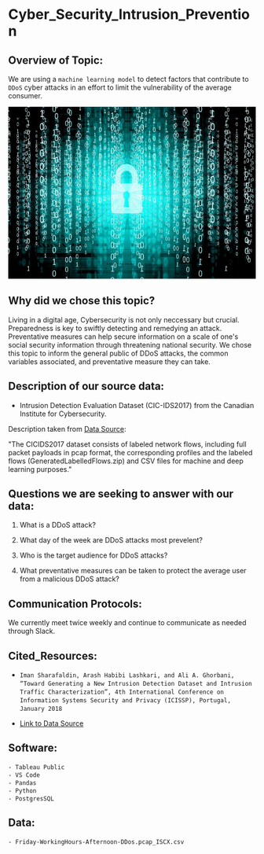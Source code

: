 # Cyber_Security_Intrusion_Prevention

## Overview of Topic:

We are using a `machine learning model` to detect factors that contribute to `DDoS` cyber attacks in an effort to limit the vulnerability of the average consumer.

<p align=center>
<img src=Images/cybersecurity.jpg height=350 width=800>

<br>

## Why did we chose this topic? 

Living in a digital age, Cybersecurity is not only neccessary but crucial. Preparedness is key to swiftly detecting and remedying an attack. Preventative measures can help secure information on a scale of one's social security information through threatening national security. We chose this topic to inform the general public of DDoS attacks, the common variables associated, and preventative measure they can take.

## Description of our source data:

- Intrusion Detection Evaluation Dataset (CIC-IDS2017) from the Canadian Institute for Cybersecurity. 

Description taken from [Data Source](https://www.unb.ca/cic/datasets/ids-2017.html):

"The CICIDS2017 dataset consists of labeled network flows, including full packet payloads in pcap format, the corresponding profiles and the labeled flows (GeneratedLabelledFlows.zip) and CSV files for machine and deep learning purposes."

## Questions we are seeking to answer with our data:

1. What is a DDoS attack?

2. What day of the week are DDoS attacks most prevelent?

3. Who is the target audience for DDoS attacks?

4. What preventative measures can be taken to protect the average user from a malicious DDoS attack?



## Communication Protocols:

We currently meet twice weekly and continue to communicate as needed through Slack.


## Cited_Resources:

- `Iman Sharafaldin, Arash Habibi Lashkari, and Ali A. Ghorbani, “Toward Generating a New Intrusion Detection Dataset and Intrusion Traffic Characterization”, 4th International Conference on Information Systems Security and Privacy (ICISSP), Portugal, January 2018`

- [Link to Data Source](https://www.unb.ca/cic/datasets/ids-2017.html)

## Software:

    - Tableau Public
    - VS Code
    - Pandas
    - Python
    - PostgresSQL

## Data:

    - Friday-WorkingHours-Afternoon-DDos.pcap_ISCX.csv

